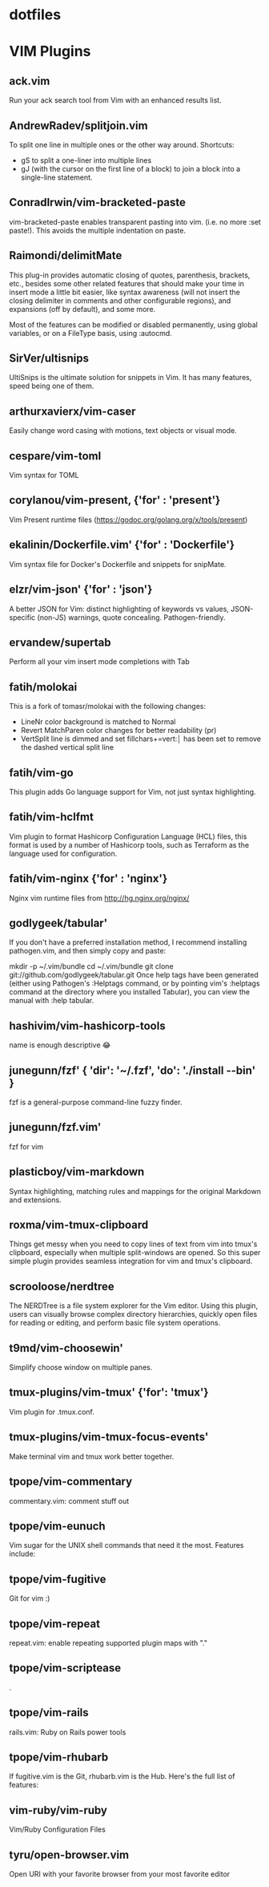 # dotfiles

# VIM Plugins

## ack.vim

Run your ack search tool from Vim with an enhanced results list.

## AndrewRadev/splitjoin.vim

To split one line in multiple ones or the other way around. Shortcuts:

- gS to split a one-liner into multiple lines
- gJ (with the cursor on the first line of a block) to join a block into a single-line statement.

## ConradIrwin/vim-bracketed-paste

vim-bracketed-paste enables transparent pasting into vim. (i.e. no more :set paste!). This avoids the multiple indentation on paste.

## Raimondi/delimitMate

This plug-in provides automatic closing of quotes, parenthesis, brackets, etc., besides some other related features that should make your time in insert mode a little bit easier, like syntax awareness (will not insert the closing delimiter in comments and other configurable regions), and expansions (off by default), and some more.

Most of the features can be modified or disabled permanently, using global variables, or on a FileType basis, using :autocmd.


## SirVer/ultisnips

UltiSnips is the ultimate solution for snippets in Vim. It has many features, speed being one of them.

## arthurxavierx/vim-caser

Easily change word casing with motions, text objects or visual mode.

## cespare/vim-toml

Vim syntax for TOML

## corylanou/vim-present, {'for' : 'present'}

Vim Present runtime files (https://godoc.org/golang.org/x/tools/present)

## ekalinin/Dockerfile.vim' {'for' : 'Dockerfile'}

Vim syntax file for Docker's Dockerfile and snippets for snipMate.

## elzr/vim-json' {'for' : 'json'}

A better JSON for Vim: distinct highlighting of keywords vs values, JSON-specific (non-JS) warnings, quote concealing. Pathogen-friendly.

## ervandew/supertab

Perform all your vim insert mode completions with Tab

## fatih/molokai

This is a fork of tomasr/molokai with the following changes:

- LineNr color background is matched to Normal
- Revert MatchParen color changes for better readability (pr)
- VertSplit line is dimmed and set fillchars+=vert:│ has been set to remove the dashed vertical split line

## fatih/vim-go

This plugin adds Go language support for Vim, not just syntax highlighting.


## fatih/vim-hclfmt

Vim plugin to format Hashicorp Configuration Language (HCL) files, this format is used by a number of Hashicorp tools, such as Terraform as the language used for configuration.

## fatih/vim-nginx  {'for' : 'nginx'}

Nginx vim runtime files from http://hg.nginx.org/nginx/

## godlygeek/tabular'


If you don't have a preferred installation method, I recommend installing pathogen.vim, and then simply copy and paste:

mkdir -p ~/.vim/bundle
cd ~/.vim/bundle
git clone git://github.com/godlygeek/tabular.git
Once help tags have been generated (either using Pathogen's :Helptags command, or by pointing vim's :helptags command at the directory where you installed Tabular), you can view the manual with :help tabular.


## hashivim/vim-hashicorp-tools

name is enough descriptive 😂

## junegunn/fzf' { 'dir': '~/.fzf', 'do': './install --bin' }

fzf is a general-purpose command-line fuzzy finder.

## junegunn/fzf.vim'

fzf for vim

## plasticboy/vim-markdown

Syntax highlighting, matching rules and mappings for the original Markdown and extensions.

## roxma/vim-tmux-clipboard

Things get messy when you need to copy lines of text from vim into tmux's clipboard, especially when multiple split-windows are opened. So  this super simple plugin  provides seamless integration for vim and tmux's clipboard.

## scrooloose/nerdtree

The NERDTree is a file system explorer for the Vim editor. Using this plugin, users can visually browse complex directory hierarchies, quickly open files for reading or editing, and perform basic file system operations.

## t9md/vim-choosewin'

Simplify choose window on multiple panes.

## tmux-plugins/vim-tmux' {'for': 'tmux'}

Vim plugin for .tmux.conf.

## tmux-plugins/vim-tmux-focus-events'

Make terminal vim and tmux work better together.

## tpope/vim-commentary

commentary.vim: comment stuff out

## tpope/vim-eunuch

Vim sugar for the UNIX shell commands that need it the most. Features include:


## tpope/vim-fugitive

Git for vim :)

## tpope/vim-repeat

repeat.vim: enable repeating supported plugin maps with "."

## tpope/vim-scriptease

.

## tpope/vim-rails

rails.vim: Ruby on Rails power tools

## tpope/vim-rhubarb


If fugitive.vim is the Git, rhubarb.vim is the Hub. Here's the full list of features:

## vim-ruby/vim-ruby

Vim/Ruby Configuration Files

## tyru/open-browser.vim

Open URI with your favorite browser from your most favorite editor






